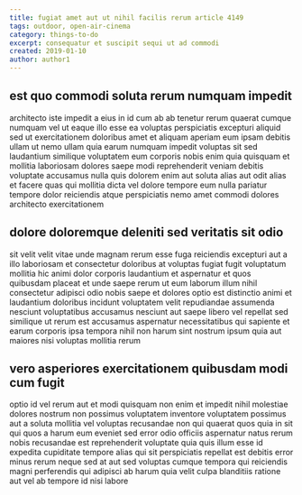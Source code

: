 ```yaml
---
title: fugiat amet aut ut nihil facilis rerum article 4149
tags: outdoor, open-air-cinema
category: things-to-do
excerpt: consequatur et suscipit sequi ut ad commodi
created: 2019-01-10
author: author1
---
```


## est quo commodi soluta rerum numquam impedit

architecto iste impedit a eius in id cum ab ab tenetur rerum quaerat cumque numquam vel ut eaque illo esse ea voluptas perspiciatis excepturi aliquid sed ut exercitationem doloribus amet et aliquam aperiam eum ipsam debitis ullam ut nemo ullam quia earum numquam impedit voluptas sit sed laudantium similique voluptatem eum corporis nobis enim quia quisquam et mollitia laboriosam dolores saepe modi reprehenderit veniam debitis voluptate accusamus nulla quis dolorem enim aut soluta alias aut odit alias et facere quas qui mollitia dicta vel dolore tempore eum nulla pariatur tempore dolor reiciendis atque perspiciatis nemo amet commodi dolores architecto exercitationem

## dolore doloremque deleniti sed veritatis sit odio

sit velit velit vitae unde magnam rerum esse fuga reiciendis excepturi aut a illo laboriosam et consectetur doloribus at voluptas fugiat fugit voluptatum mollitia hic animi dolor corporis laudantium et aspernatur et quos quibusdam placeat et unde saepe rerum ut eum laborum illum nihil consectetur adipisci odio nobis saepe et dolores optio est distinctio animi et laudantium doloribus incidunt voluptatem velit repudiandae assumenda nesciunt voluptatibus accusamus nesciunt aut saepe libero vel repellat sed similique ut rerum est accusamus aspernatur necessitatibus qui sapiente et earum corporis ipsa tempora nihil non harum sint nostrum ipsum quia aut maiores nisi voluptas mollitia rerum

## vero asperiores exercitationem quibusdam modi cum fugit

optio id vel rerum aut et modi quisquam non enim et impedit nihil molestiae dolores nostrum non possimus voluptatem inventore voluptatem possimus aut a soluta mollitia vel voluptas recusandae non qui quaerat quos quia in sit qui quos a harum eum eveniet sed error odio officiis aspernatur natus rerum nobis recusandae est reprehenderit voluptate quia quis illum esse id expedita cupiditate tempore alias qui sit perspiciatis repellat est debitis error minus rerum neque sed at aut sed voluptas cumque tempora qui reiciendis magni perferendis qui adipisci ab harum quia velit culpa blanditiis ratione aut vel ab tempore id nisi labore
